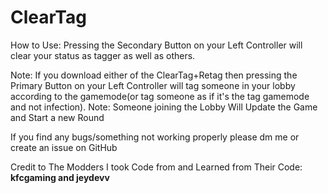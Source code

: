 # ClearTag

How to Use: Pressing the Secondary Button on your Left Controller will clear your status as tagger as well as others.

Note: If you download either of the ClearTag+Retag then pressing the Primary Button on your Left Controller will tag someone in your lobby according to the gamemode(or tag someone as if it's the tag gamemode and not infection).
Note: Someone joining the Lobby Will Update the Game and Start a new Round

If you find any bugs/something not working properly please dm me or create an issue on GitHub


Credit to The Modders I took Code from and Learned from Their Code: **kfcgaming and jeydevv**
